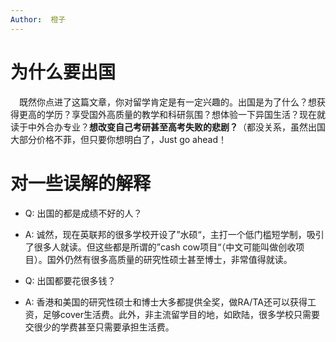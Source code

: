 ```yaml
---
Author:  橙子
---
```



# 为什么要出国

&ensp;&ensp;既然你点进了这篇文章，你对留学肯定是有一定兴趣的。出国是为了什么？想获得更高的学历？享受国外高质量的教学和科研氛围？想体验一下异国生活？现在就读于中外合办专业？**想改变自己考研甚至高考失败的悲剧？**（都没关系，虽然出国大部分价格不菲，但只要你想明白了，Just go ahead！

# 对一些误解的解释

- Q: 出国的都是成绩不好的人？
- A: 诚然，现在英联邦的很多学校开设了”水硕“，主打一个低门槛短学制，吸引了很多人就读。但这些都是所谓的”cash cow项目“（中文可能叫做创收项目）。国外仍然有很多高质量的研究性硕士甚至博士，非常值得就读。

- Q: 出国都要花很多钱？
- A: 香港和美国的研究性硕士和博士大多都提供全奖，做RA/TA还可以获得工资，足够cover生活费。此外，非主流留学目的地，如欧陆，很多学校只需要交很少的学费甚至只需要承担生活费。
